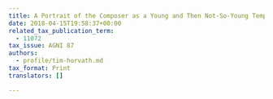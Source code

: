 ```yaml
---
title: A Portrait of the Composer as a Young and Then Not-So-Young Temp
date: 2018-04-15T19:58:37+00:00
related_tax_publication_term:
  - 11072
tax_issue: AGNI 87
authors:
  - profile/tim-horvath.md
tax_format: Print
translators: []

---
```

